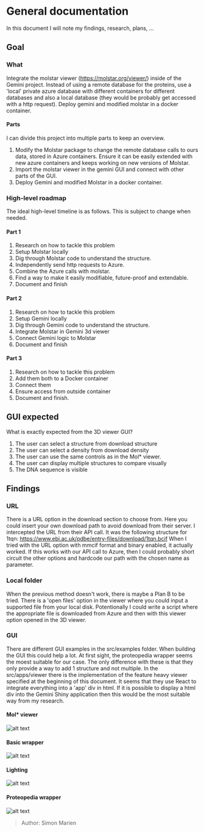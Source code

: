 # General documentation
In this document I will note my findings, research, plans, ... 
## Goal
### What
Integrate the molstar viewer (https://molstar.org/viewer/) inside of the Gemini project. 
Instead of using a remote database for the proteins, use a 'local' private azure database with different containers for different databases and also a local database (they would be probably get accessed with a http request).
Deploy gemini and modified molstar in a docker container.
#### Parts
I can divide this project into multiple parts to keep an overview.
1. Modify the Molstar package to change the remote database calls to ours data, stored in Azure containers. 
Ensure it can be easily extended with new azure containers and keeps working on new versions of Molstar.
2. Import the molstar viewer in the gemini GUI and connect with other parts of the GUI. 
3. Deploy Gemini and modified Molstar in a docker container.

### High-level roadmap
The ideal high-level timeline is as follows. This is subject to change when needed.
#### Part 1
1. Research on how to tackle this problem
2. Setup Molstar locally
3. Dig through Molstar code to understand the structure.
4. Independently send http requests to Azure.
5. Combine the Azure calls with molstar.
6. Find a way to make it easily modifiable, future-proof and extendable.
7. Document and finish
#### Part 2
1. Research on how to tackle this problem
2. Setup Gemini locally
3. Dig through Gemini code to understand the structure.
4. Integrate Molstar in Gemini 3d viewer
5. Connect Gemini logic to Molstar
6. Document and finish
#### Part 3
1. Research on how to tackle this problem
2. Add them both to a Docker container
3. Connect them
4. Ensure access from outside container
5. Document and finish.

## GUI expected
What is exactly expected from the 3D viewer GUI?
1. The user can select a structure from download structure
2. The user can select a density from download density
3. The user can use the same controls as in the Mol* viewer.
4. The user can display multiple structures to compare visually
5. The DNA sequence is visible

## Findings
### URL
There is a URL option in the download section to choose from. 
Here you could insert your own download path to avoid download from their server.
I intercepted the URL from their API call.
It was the following structure for 1tqn: 
https://www.ebi.ac.uk/pdbe/entry-files/download/1tqn.bcif
When I tried with the URL option with mmcif format and binary enabled, it actually worked.
If this works with our API call to Azure, then I could probably short circuit the other options and hardcode our path with the chosen name as parameter.
### Local folder
When the previous method doesn't work, there is maybe a Plan B to be tried.
There is a 'open files' option in the viewer where you could input a supported file from your local disk.
Potentionally I could write a script where the appropriate file is downloaded from Azure and then with this viewer option opened in the 3D viewer.

### GUI
There are different GUI examples in the src/examples folder. 
When building the GUI this could help a lot. 
At first sight, the proteopedia wrapper seems the moest suitable for our case.
The only difference with these is that they only provide a way to add 1 structure and not multiple.
In the src/apps/viewer there is the implementation of the feature heavy viewer specified at the beginning of this document.
It seems that they use React to integrate everything into a 'app' div in html.
If it is possible to display a html div into the Gemini Shiny application then this would be the most suitable way from my research.
#### Mol* viewer
![alt text](./Images/Mol_viewer.png.jpg)
#### Basic wrapper
![alt text](./Images/basic_wrapper.png.jpg)
#### Lighting
![alt text](./Images/lighting.png.jpg)
#### Proteopedia wrapper
![alt text](./Images/proteopedia_wrapper.png.jpg)

> Author: Simon Marien